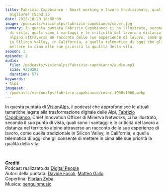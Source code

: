 ```yaml
---
title: Fabrizio Capobianco - Smart working e lavoro tradizionale, qual è la soluzione
  migliore? @Sondrio
date: 2022-10-20 18:00:00
image: /podcasts/visionalps/fabrizio-capobianco/cover.jpg
summary: In questa puntata Fabrizio Capobianco ci ha illustrato, secondo il suo punto
  di vista, quali sono i vantaggi e le criticità del lavoro a distanza nel territorio
  alpino attraverso un racconto delle sue esperienze di lavoro, come quella tradizionale
  in Silicon Valley, in California, e quella telematica di oggi che gli consente di
  mettere in cima alle sue priorità la qualità della vita.
season: 1
episode: 2
audio:
  file: /podcasts/visionalps/fabrizio-capobianco/audio.mp3
  size: 9229292
  duration: 577
keywords:
- Alpi
imageset:
- /podcasts/visionalps/fabrizio-capobianco/cover.1000x1000.webp
---
```


In questa puntata di [VisionAlps](https://www.visionalps.com/), il podcast che approfondisce le attuali tematiche legate alla trasformazione digitale delle Alpi, [Fabrizio Capobianco](https://www.linkedin.com/in/fabricapo/), Chief Innovation Officer di Minerva Networks, ci ha illustrato, secondo il suo punto di vista, quali sono i vantaggi e le criticità del lavoro a distanza nel territorio alpino attraverso un racconto delle sue esperienze di lavoro, come quella tradizionale in Silicon Valley, in California, e quella telematica di oggi che gli consente di mettere in cima alle sue priorità la qualità della vita.

<br>

**Crediti**<br>
Podcast realizzato da [Digital People](https://w3id.org/digitalpeople)<br>
Autori della puntata: [Davide Fasoli](https://www.linkedin.com/in/davide-fasoli-2b3246179/), [Matteo Gallo](https://www.linkedin.com/in/matteo-gallo-4a5ab31a8/)<br>
Copertina: [Florian Zyba](https://www.linkedin.com/in/florian-zyba/)<br>
Musica: [penguinmusic](https://pixabay.com/users/penguinmusic-24940186/)